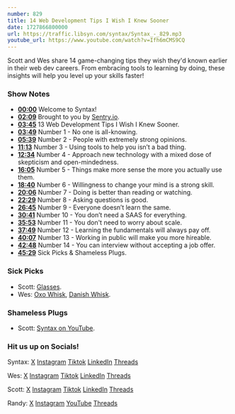 ```yaml
---
number: 829
title: 14 Web Development Tips I Wish I Knew Sooner
date: 1727866800000
url: https://traffic.libsyn.com/syntax/Syntax_-_829.mp3
youtube_url: https://www.youtube.com/watch?v=Ifh6mCMS9CQ
---
```


Scott and Wes share 14 game-changing tips they wish they'd known earlier in their web dev careers. From embracing tools to learning by doing, these insights will help you level up your skills faster!

### Show Notes

* **[00:00](#t=00:00)** Welcome to Syntax!
* **[02:09](#t=02:09)** Brought to you by [Sentry.io](https://sentry.io/syntax).
* **[03:45](#t=03:45)** 13 Web Development Tips I Wish I Knew Sooner.
* **[03:49](#t=03:49)** Number 1 - No one is all-knowing.
* **[05:39](#t=05:39)** Number 2 - People with extremely strong opinions.
* **[11:13](#t=11:13)** Number 3 - Using tools to help you isn’t a bad thing.
* **[12:34](#t=12:34)** Number 4 - Approach new technology with a mixed dose of skepticism and open-mindedness.
* **[16:05](#t=16:05)** Number 5 - Things make more sense the more you actually use them.
* **[18:40](#t=18:40)** Number 6 - Willingness to change your mind is a strong skill.
* **[20:06](#t=20:06)** Number 7 - Doing is better than reading or watching.
* **[22:29](#t=22:29)** Number 8 - Asking questions is good.
* **[26:45](#t=26:45)** Number 9 - Everyone doesn’t learn the same.
* **[30:41](#t=30:41)** Number 10 - You don’t need a SAAS for everything.
* **[35:53](#t=35:53)** Number 11 - You don't need to worry about scale.
* **[37:49](#t=37:49)** Number 12 - Learning the fundamentals will always pay off.
* **[40:07](#t=40:07)** Number 13 - Working in public will make you more hireable.
* **[42:48](#t=42:48)** Number 14 - You can interview without accepting a job offer.
* **[45:29](#t=45:29)** Sick Picks & Shameless Plugs.

### Sick Picks

- Scott: [Glasses](https://amzn.to/4esNa6W).
- Wes: [Oxo Whisk](https://amzn.to/3ZsRcIh), [Danish Whisk](https://amzn.to/3ziQpz7).

### Shameless Plugs

- Scott: [Syntax on YouTube](https://youtube.com/@syntaxfm).

### Hit us up on Socials!

Syntax: [X](https://twitter.com/syntaxfm) [Instagram](https://www.instagram.com/syntax_fm/) [Tiktok](https://www.tiktok.com/@syntaxfm) [LinkedIn](https://www.linkedin.com/company/96077407/admin/feed/posts/) [Threads](https://www.threads.net/@syntax_fm)

Wes: [X](https://twitter.com/wesbos) [Instagram](https://www.instagram.com/wesbos/) [Tiktok](https://www.tiktok.com/@wesbos) [LinkedIn](https://www.linkedin.com/in/wesbos/) [Threads](https://www.threads.net/@wesbos)

Scott: [X](https://twitter.com/stolinski) [Instagram](https://www.instagram.com/stolinski/) [Tiktok](https://www.tiktok.com/@stolinski) [LinkedIn](https://www.linkedin.com/in/stolinski/) [Threads](https://www.threads.net/@stolinski)

Randy: [X](https://twitter.com/randyrektor) [Instagram](https://www.instagram.com/randyrektor/) [YouTube](https://www.youtube.com/@randyrektor) [Threads](https://www.threads.net/@randyrektor)
